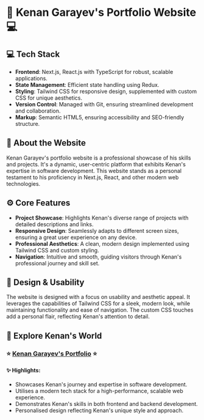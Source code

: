 # :art: Kenan Garayev's Portfolio Website :computer:

## :computer: Tech Stack

- **Frontend**: Next.js, React.js with TypeScript for robust, scalable applications.
- **State Management**: Efficient state handling using Redux.
- **Styling**: Tailwind CSS for responsive design, supplemented with custom CSS for unique aesthetics.
- **Version Control**: Managed with Git, ensuring streamlined development and collaboration.
- **Markup**: Semantic HTML5, ensuring accessibility and SEO-friendly structure.

## :book: About the Website

Kenan Garayev's portfolio website is a professional showcase of his skills and projects. It's a dynamic, user-centric platform that exhibits Kenan's expertise in software development. This website stands as a personal testament to his proficiency in Next.js, React, and other modern web technologies.

## :gear: Core Features

- **Project Showcase**: Highlights Kenan's diverse range of projects with detailed descriptions and links.
- **Responsive Design**: Seamlessly adapts to different screen sizes, ensuring a great user experience on any device.
- **Professional Aesthetics**: A clean, modern design implemented using Tailwind CSS and custom styling.
- **Navigation**: Intuitive and smooth, guiding visitors through Kenan's professional journey and skill set.

## :art: Design & Usability

The website is designed with a focus on usability and aesthetic appeal. It leverages the capabilities of Tailwind CSS for a sleek, modern look, while maintaining functionality and ease of navigation. The custom CSS touches add a personal flair, reflecting Kenan's attention to detail.

## :link: Explore Kenan's World

### :star: [Kenan Garayev's Portfolio](https://kgarayev.com/) :star:

#### :sparkles: Highlights:

- Showcases Kenan's journey and expertise in software development.
- Utilises a modern tech stack for a high-performance, scalable web experience.
- Demonstrates Kenan's skills in both frontend and backend development.
- Personalised design reflecting Kenan's unique style and approach.
